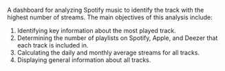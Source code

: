A dashboard for analyzing Spotify music to identify the track with the highest number of streams. The main objectives of this analysis include:

1. Identifying key information about the most played track.
2. Determining the number of playlists on Spotify, Apple, and Deezer that each track is included in.
3. Calculating the daily and monthly average streams for all tracks.
4. Displaying general information about all tracks.

